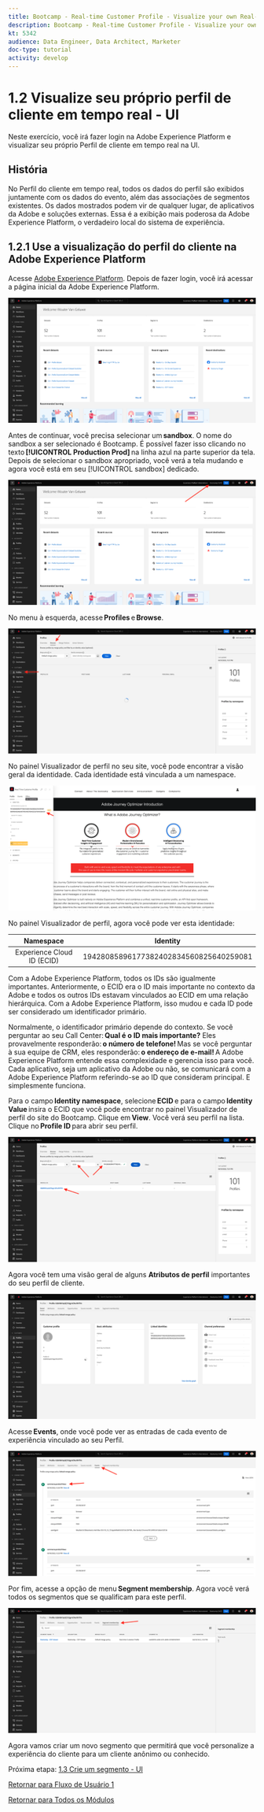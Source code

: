 ```yaml
---
title: Bootcamp - Real-time Customer Profile - Visualize your own Real-time Customer Profile - UI - Brazil
description: Bootcamp - Real-time Customer Profile - Visualize your own Real-time Customer Profile - UI - Brazil
kt: 5342
audience: Data Engineer, Data Architect, Marketer
doc-type: tutorial
activity: develop
---
```

# 1.2 Visualize seu próprio perfil de cliente em tempo real - UI

Neste exercício, você irá fazer login na Adobe Experience Platform e visualizar seu próprio Perfil de cliente em tempo real na UI.
 
## História

No Perfil do cliente em tempo real, todos os dados do perfil são exibidos juntamente com os dados do evento, além das associações de segmentos existentes. Os dados mostrados podem vir de qualquer lugar, de aplicativos da Adobe e soluções externas. Essa é a exibição mais poderosa da Adobe Experience Platform, o verdadeiro local do sistema de experiência.

## 1.2.1 Use a visualização do perfil do cliente na Adobe Experience Platform

Acesse [Adobe Experience Platform](https://experience.adobe.com/platform). Depois de fazer login, você irá acessar a página inicial da Adobe Experience Platform.

![Data Ingestion](./images/home.png)

Antes de continuar, você precisa selecionar um **sandbox**. O nome do sandbox a ser selecionado é Bootcamp. É possível fazer isso clicando no texto **[!UICONTROL Production Prod]** na linha azul na parte superior da tela. Depois de selecionar o sandbox apropriado, você verá a tela mudando e agora você está em seu [!UICONTROL sandbox] dedicado. 

![Data Ingestion](./images/sb1.png)

No menu à esquerda, acesse **Profiles** e **Browse**.

![Customer Profile](./images/homemenu.png)

No painel Visualizador de perfil no seu site, você pode encontrar a visão geral da identidade. Cada identidade está vinculada a um namespace. 

![Customer Profile](./images/identities.png)

No painel Visualizador de perfil, agora você pode ver esta identidade:

| Namespace     | Identity       |
|:-------------:| :---------------:|
| Experience Cloud ID (ECID)          | 19428085896177382402834560825640259081 |

Com a Adobe Experience Platform, todos os IDs são igualmente importantes. Anteriormente, o ECID era o ID mais importante no contexto da Adobe e todos os outros IDs estavam vinculados ao ECID em uma relação hierárquica. Com a Adobe Experience Platform, isso mudou e cada ID pode ser considerado um identificador primário.

Normalmente, o identificador primário depende do contexto. Se você perguntar ao seu Call Center: **Qual é o ID mais importante?** Eles provavelmente responderão: **o número de telefone!** Mas se você perguntar à sua equipe de CRM, eles responderão: **o endereço de e-mail!** A Adobe Experience Platform entende essa complexidade e gerencia isso para você. Cada aplicativo, seja um aplicativo da Adobe ou não, se comunicará com a Adobe Experience Platform referindo-se ao ID que consideram principal. E simplesmente funciona. 

Para o campo **Identity namespace**, selecione **ECID** e para o campo **Identity Value** insira o ECID que você pode encontrar no painel Visualizador de perfil do site do Bootcamp. Clique em **View**. Você verá seu perfil na lista. Clique no **Profile ID** para abrir seu perfil. 

![Customer Profile](./images/popupecid.png)

Agora você tem uma visão geral de alguns **Atributos de perfil** importantes do seu perfil de cliente. 

![Customer Profile](./images/profile.png)

Acesse **Events**, onde você pode ver as entradas de cada evento de experiência vinculado ao seu Perfil.    

![Customer Profile](./images/profileee.png)

Por fim, acesse a opção de menu **Segment membership**. Agora você verá todos os segmentos que se qualificam para este perfil. 

![Customer Profile](./images/profileseg.png)

Agora vamos criar um novo segmento que permitirá que você personalize a experiência do cliente para um cliente anônimo ou conhecido. 

Próxima etapa: [1.3 Crie um segmento - UI](./ex3.md)

[Retornar para Fluxo de Usuário 1](./uc1.md)

[Retornar para Todos os Módulos](../../overview.md)
